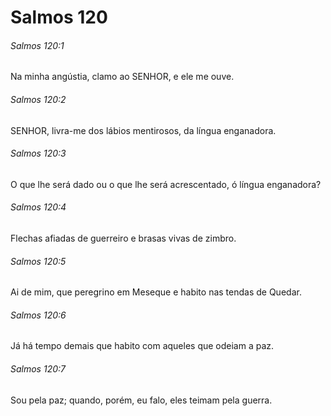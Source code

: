 # Salmos 120

###### Salmos 120:1

Na minha angústia, clamo ao SENHOR, e ele me ouve.

###### Salmos 120:2

SENHOR, livra-me dos lábios mentirosos, da língua enganadora.

###### Salmos 120:3

O que lhe será dado ou o que lhe será acrescentado, ó língua enganadora?

###### Salmos 120:4

Flechas afiadas de guerreiro e brasas vivas de zimbro.

###### Salmos 120:5

Ai de mim, que peregrino em Meseque e habito nas tendas de Quedar.

###### Salmos 120:6

Já há tempo demais que habito com aqueles que odeiam a paz.

###### Salmos 120:7

Sou pela paz; quando, porém, eu falo, eles teimam pela guerra.

